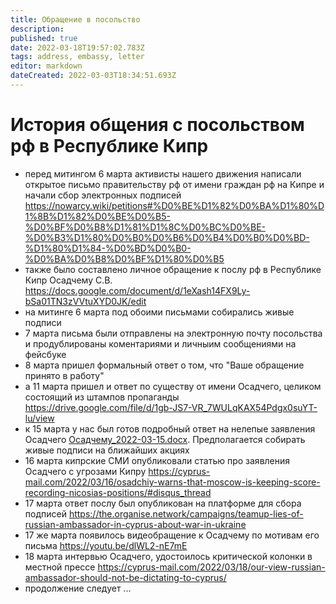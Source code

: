 ```yaml
---
title: Обращение в посольство
description: 
published: true
date: 2022-03-18T19:57:02.783Z
tags: address, embassy, letter
editor: markdown
dateCreated: 2022-03-03T18:34:51.693Z
---
```


# История общения с посольством рф в Республике Кипр

* перед митингом 6 марта активисты нашего движения написали открытое письмо правительству рф от имени граждан рф на Кипре и начали сбор электронных подписей https://nowarcy.wiki/petitions#%D0%BE%D1%82%D0%BA%D1%80%D1%8B%D1%82%D0%BE%D0%B5-%D0%BF%D0%B8%D1%81%D1%8C%D0%BC%D0%BE-%D0%B3%D1%80%D0%B0%D0%B6%D0%B4%D0%B0%D0%BD-%D1%80%D1%84-%D0%BD%D0%B0-%D0%BA%D0%B8%D0%BF%D1%80%D0%B5
* также было составлено личное обращение к послу рф в Республике Кипр Осадчему С.В. https://docs.google.com/document/d/1eXash14FX9Ly-bSa01TN3zVVtuXYD0JK/edit
* на митинге 6 марта под обоими письмами собирались живые подписи
* 7 марта письма были отправлены на электронную почту посольства и продублированы коментариями и личныим сообщениями на фейсбуке
* 8 марта пришел формальный ответ о том, что "Ваше обращение принято в работу"
* а 11 марта пришел и ответ по существу от имени Осадчего, целиком состоящий из штампов пропаганды https://drive.google.com/file/d/1gb-JS7-VR_7WULqKAX54Pdgx0suYT-lu/view
* к 15 марта у нас был готов подробный ответ на нелепые заявления Осадчего [Осадчему_2022-03-15.docx](https://docs.google.com/document/d/1tvJYkigGKQdKgzFRDMGiLrkZu3WKxgNl/edit?usp=sharing&ouid=104345030672209787197&rtpof=true&sd=true). Предполагается собирать живые подписи на ближайших акциях
* 16 марта кипрские СМИ опубликовали статью про заявления Осадчего с угрозами Кипру https://cyprus-mail.com/2022/03/16/osadchiy-warns-that-moscow-is-keeping-score-recording-nicosias-positions/#disqus_thread
* 17 марта ответ послу был опубликован на платформе для сбора подписей https://the.organise.network/campaigns/teamup-lies-of-russian-ambassador-in-cyprus-about-war-in-ukraine
* 17 же марта появилось видеобращение к Осадчему по мотивам его письма https://youtu.be/dlWL2-nE7mE
* 18 марта интервью Осадчего, удостоилось критической колонки в местной прессе https://cyprus-mail.com/2022/03/18/our-view-russian-ambassador-should-not-be-dictating-to-cyprus/
* продолжение следует ...